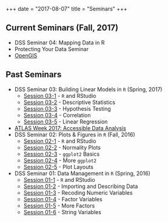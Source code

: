 +++
date = "2017-08-07"
title = "Seminars"
+++

## Current Seminars (Fall, 2017)

* DSS Seminar 04: Mapping Data in R
* Protecting Your Data Seminar
* [OpenGIS](https://github.com/slu-openGIS)

## Past Seminars

* DSS Seminar 03: Building Linear Models in `R` (Spring, 2017)
  * [Session 03-1](https://github.com/slu-dss/spring-2017-seminar-01) - `R` and RStudio
  * [Session 03-2](https://github.com/slu-dss/spring-2017-seminar-02) - Descriptive Statistics
  * [Session 03-3](https://github.com/slu-dss/spring-2017-seminar-03) - Hypothesis Testing
  * [Session 03-4](https://github.com/slu-dss/spring-2017-seminar-04) - Correlation
  * [Session 03-5](https://github.com/slu-dss/spring-2017-seminar-05) - Linear Regression
* [ATLAS Week 2017: Accessible Data Analysis](https://github.com/slu-dss/atlasWeek17)
* DSS Seminar 02: Plots & Figures in `R` (Fall, 2016)
  * [Session 02-1](https://github.com/slu-dss/fall-2016-seminar-01) - `R` and RStudio
  * [Session 02-2](https://github.com/slu-dss/fall-2016-seminar-02) - Normality Plots
  * [Session 02-3](https://github.com/slu-dss/fall-2016-seminar-03) - `ggplot2` Basics
  * [Session 02-4](https://github.com/slu-dss/fall-2016-seminar-04) - More `ggplot2`
  * [Session 02-5](https://github.com/slu-dss/fall-2016-seminar-05) - Plot Layouts
* DSS Seminar 01: Data Management in `R` (Spring, 2016)
  * [Session 01-1](https://github.com/slu-dss/spring-2016-seminar-01) - `R` and RStudio
  * [Session 01-2](https://github.com/slu-dss/spring-2016-seminar-02) - Importing and Describing Data
  * [Session 01-3](https://github.com/slu-dss/spring-2016-seminar-03) - Recoding Numeric Variables
  * [Session 01-4](https://github.com/slu-dss/spring-2016-seminar-04) - Factor Variables
  * [Session 01-5](https://github.com/slu-dss/spring-2016-seminar-05) - More Factors
  * [Session 01-6](https://github.com/slu-dss/spring-2016-seminar-06) - String Variables